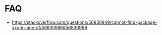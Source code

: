# FAQ

- https://stackoverflow.com/questions/56830849/cannot-find-package-xxx-in-any-of/56830966#56830966